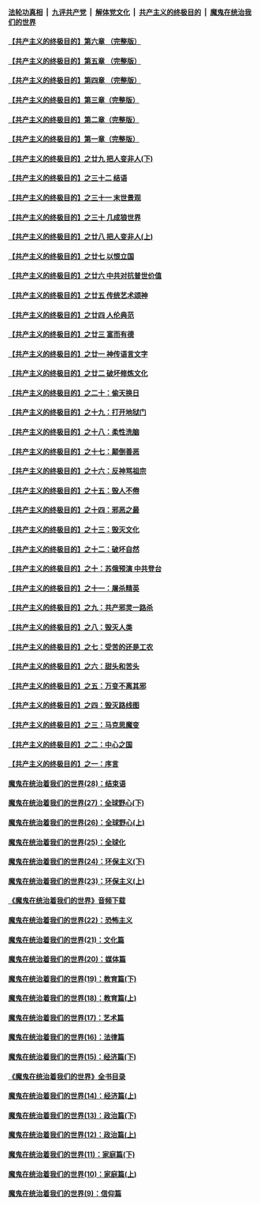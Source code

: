 

####  [法轮功真相](../../../../basic/blob/master/README.md?t=05010901) &nbsp;|&nbsp; [九评共产党](../../../../9ping.md/blob/master/README.md?t=05010901) &nbsp;|&nbsp; [解体党文化](../../../../jtdwh.md/blob/master/README.md?t=05010901)  &nbsp;|&nbsp; [共产主义的终极目的](../../../../gczydzjmd.md/blob/master/README.md?t=05010901) &nbsp;|&nbsp; [魔鬼在统治我们的世界](../../../../mgztzwmdsj.md/blob/master/README.md?t=05010901) 

#### [【共产主义的终极目的】第六章 （完整版）](../pages/nsc422/n11428913.md?t=05010901) 

#### [【共产主义的终极目的】第五章 （完整版）](../pages/nsc422/n11428912.md?t=05010901) 

#### [【共产主义的终极目的】第四章 （完整版）](../pages/nsc422/n11428907.md?t=05010901) 

#### [【共产主义的终极目的】第三章（完整版）](../pages/nsc422/n11428848.md?t=05010901) 

#### [【共产主义的终极目的】第二章（完整版）](../pages/nsc422/n11428831.md?t=05010901) 

#### [【共产主义的终极目的】第一章（完整版）](../pages/nsc422/n11417651.md?t=05010901) 

#### [【共产主义的终极目的】之廿九 把人变非人(下)](../pages/nsc422/n11344140.md?t=05010901) 

#### [【共产主义的终极目的】之三十二 结语](../pages/nsc422/n11360535.md?t=05010901) 

#### [【共产主义的终极目的】之三十一 末世景观](../pages/nsc422/n11351129.md?t=05010901) 

#### [【共产主义的终极目的】之三十 几成狼世界](../pages/nsc422/n11348280.md?t=05010901) 

#### [【共产主义的终极目的】之廿八 把人变非人(上)](../pages/nsc422/n11340492.md?t=05010901) 

#### [【共产主义的终极目的】之廿七 以恨立国](../pages/nsc422/n11336944.md?t=05010901) 

#### [【共产主义的终极目的】之廿六 中共对抗普世价值](../pages/nsc422/n11324785.md?t=05010901) 

#### [【共产主义的终极目的】之廿五 传统艺术颂神](../pages/nsc422/n11296396.md?t=05010901) 

#### [【共产主义的终极目的】之廿四 人伦典范](../pages/nsc422/n11296397.md?t=05010901) 

#### [【共产主义的终极目的】之廿三 富而有德](../pages/nsc422/n11283598.md?t=05010901) 

#### [【共产主义的终极目的】之廿一 神传语言文字](../pages/nsc422/n11263265.md?t=05010901) 

#### [【共产主义的终极目的】之廿二 破坏修炼文化](../pages/nsc422/n11245728.md?t=05010901) 

#### [【共产主义的终极目的】之二十：偷天换日](../pages/nsc422/n11238846.md?t=05010901) 

#### [【共产主义的终极目的】之十九：打开地狱门](../pages/nsc422/n11206376.md?t=05010901) 

#### [【共产主义的终极目的】之十八：柔性洗脑](../pages/nsc422/n11199994.md?t=05010901) 

#### [【共产主义的终极目的】之十七：颠倒善恶](../pages/nsc422/n11179782.md?t=05010901) 

#### [【共产主义的终极目的】之十六：反神骂祖宗](../pages/nsc422/n11166798.md?t=05010901) 

#### [【共产主义的终极目的】之十五：毁人不倦](../pages/nsc422/n11166792.md?t=05010901) 

#### [【共产主义的终极目的】之十四：邪恶之最](../pages/nsc422/n11150249.md?t=05010901) 

#### [【共产主义的终极目的】之十三：毁灭文化](../pages/nsc422/n11135227.md?t=05010901) 

#### [【共产主义的终极目的】之十二：破坏自然](../pages/nsc422/n11135214.md?t=05010901) 

#### [【共产主义的终极目的】之十：苏俄预演 中共登台](../pages/nsc422/n11118424.md?t=05010901) 

#### [【共产主义的终极目的】之十一：屠杀精英](../pages/nsc422/n11118442.md?t=05010901) 

#### [【共产主义的终极目的】之九：共产邪灵一路杀](../pages/nsc422/n11114139.md?t=05010901) 

#### [【共产主义的终极目的】之八：毁灭人类](../pages/nsc422/n11108503.md?t=05010901) 

#### [【共产主义的终极目的】之七：受苦的还是工农](../pages/nsc422/n11101809.md?t=05010901) 

#### [【共产主义的终极目的】之六：甜头和苦头](../pages/nsc422/n11096971.md?t=05010901) 

#### [【共产主义的终极目的】之五：万变不离其邪](../pages/nsc422/n11091285.md?t=05010901) 

#### [【共产主义的终极目的】之四：毁灭路线图](../pages/nsc422/n11086284.md?t=05010901) 

#### [【共产主义的终极目的】之三：马克思魔变](../pages/nsc422/n11061941.md?t=05010901) 

#### [【共产主义的终极目的】之二：中心之国](../pages/nsc422/n11047728.md?t=05010901) 

#### [【共产主义的终极目的】之一：序言](../pages/nsc422/n11086077.md?t=05010901) 

#### [魔鬼在统治着我们的世界(28)：结束语](../pages/nsc422/n10936246.md?t=05010901) 

#### [魔鬼在统治着我们的世界(27)：全球野心(下)](../pages/nsc422/n10928319.md?t=05010901) 

#### [魔鬼在统治着我们的世界(26)：全球野心(上)](../pages/nsc422/n10900318.md?t=05010901) 

#### [魔鬼在统治着我们的世界(25)：全球化](../pages/nsc422/n10788205.md?t=05010901) 

#### [魔鬼在统治着我们的世界(24)：环保主义(下)](../pages/nsc422/n10695307.md?t=05010901) 

#### [魔鬼在统治着我们的世界(23)：环保主义(上)](../pages/nsc422/n10688613.md?t=05010901) 

#### [《魔鬼在统治着我们的世界》音频下载](../pages/nsc422/n10635553.md?t=05010901) 

#### [魔鬼在统治着我们的世界(22)：恐怖主义](../pages/nsc422/n10614727.md?t=05010901) 

#### [魔鬼在统治着我们的世界(21)：文化篇](../pages/nsc422/n10597706.md?t=05010901) 

#### [魔鬼在统治着我们的世界(20)：媒体篇](../pages/nsc422/n10586579.md?t=05010901) 

#### [魔鬼在统治着我们的世界(19)：教育篇(下)](../pages/nsc422/n10564808.md?t=05010901) 

#### [魔鬼在统治着我们的世界(18)：教育篇(上)](../pages/nsc422/n10526970.md?t=05010901) 

#### [魔鬼在统治着我们的世界(17)：艺术篇](../pages/nsc422/n10499093.md?t=05010901) 

#### [魔鬼在统治着我们的世界(16)：法律篇](../pages/nsc422/n10485969.md?t=05010901) 

#### [魔鬼在统治着我们的世界(15)：经济篇(下)](../pages/nsc422/n10469975.md?t=05010901) 

#### [《魔鬼在统治着我们的世界》全书目录](../pages/nsc422/n10464261.md?t=05010901) 

#### [魔鬼在统治着我们的世界(14)：经济篇(上)](../pages/nsc422/n10457370.md?t=05010901) 

#### [魔鬼在统治着我们的世界(13)：政治篇(下)](../pages/nsc422/n10448270.md?t=05010901) 

#### [魔鬼在统治着我们的世界(12)：政治篇(上)](../pages/nsc422/n10444576.md?t=05010901) 

#### [魔鬼在统治着我们的世界(11)：家庭篇(下)](../pages/nsc422/n10440961.md?t=05010901) 

#### [魔鬼在统治着我们的世界(10)：家庭篇(上)](../pages/nsc422/n10435448.md?t=05010901) 

#### [魔鬼在统治着我们的世界(9)：信仰篇](../pages/nsc422/n10432159.md?t=05010901) 

